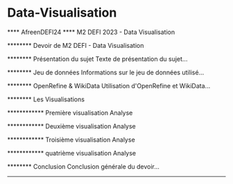 # Data-Visualisation

**** AfreenDEFI24
**** M2 DEFI 2023 - Data Visualisation

******** Devoir de M2 DEFI - Data Visualisation

******** Présentation du sujet
Texte de présentation du sujet...

******** Jeu de données
Informations sur le jeu de données utilisé...

******** OpenRefine & WikiData
Utilisation d'OpenRefine et WikiData...

********  Les Visualisations

************ Première visualisation
Analyse

************ Deuxième visualisation
Analyse

************ Troisième visualisation
Analyse

************ quatrième visualisation
Analyse 


******** Conclusion
Conclusion générale du devoir...

---

